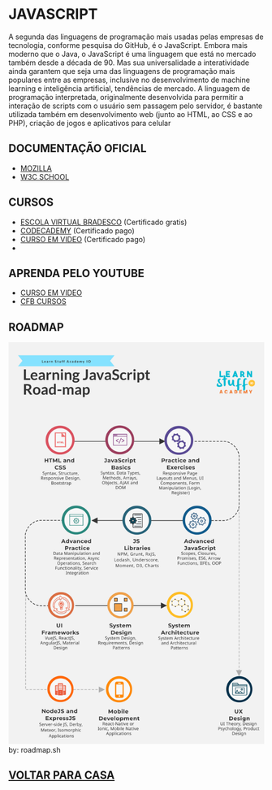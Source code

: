 # JAVASCRIPT
A segunda das linguagens de programação mais usadas pelas empresas de tecnologia, conforme pesquisa do GitHub, é o JavaScript.
Embora mais moderno que o Java, o JavaScript é uma linguagem que está no mercado também desde a década de 90. Mas sua universalidade a interatividade ainda garantem que seja uma das linguagens de programação mais populares entre as empresas, inclusive no desenvolvimento de machine learning e inteligência artificial, tendências de mercado.
A linguagem de programação interpretada, originalmente desenvolvida para permitir a interação de scripts com o usuário sem passagem pelo servidor, é bastante utilizada também em desenvolvimento web (junto ao HTML, ao CSS e ao PHP), criação de jogos e aplicativos para celular 

## DOCUMENTAÇÃO OFICIAL
* [MOZILLA](https://developer.mozilla.org/pt-BR/docs/Web/JavaScript)
* [W3C SCHOOL](https://www.w3schools.com/js/)

## CURSOS 
* [ESCOLA VIRTUAL BRADESCO](https://www.ev.org.br/cursos/introducao-ao-javascript) (Certificado gratis)
* [CODECADEMY](https://www.codecademy.com/learn/introduction-to-javascript) (Certificado pago)
* [CURSO EM VIDEO](https://www.cursoemvideo.com/curso/javascript/) (Certificado pago)
*
## APRENDA PELO YOUTUBE
* [CURSO EM VIDEO](https://www.youtube.com/playlist?list=PLntvgXM11X6pi7mW0O4ZmfUI1xDSIbmTm) 
* [CFB CURSOS](https://www.youtube.com/playlist?list=PLx4x_zx8csUj3IbPQ4_X5jis_SkCol3eC)

## ROADMAP
<img src="https://github.com/Dayvison45/Programap/blob/main/Images/javascript%20roadmap.png" alt="roadmap" />
by: roadmap.sh

## [VOLTAR PARA CASA](https://github.com/Dayvison45/Programap/blob/main/README.md)

